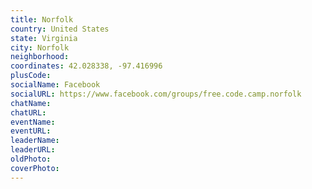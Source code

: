 ```yaml
---
title: Norfolk
country: United States
state: Virginia
city: Norfolk
neighborhood: 
coordinates: 42.028338, -97.416996
plusCode:
socialName: Facebook
socialURL: https://www.facebook.com/groups/free.code.camp.norfolk
chatName:
chatURL:
eventName:
eventURL:
leaderName:
leaderURL:
oldPhoto: 
coverPhoto:
---
```

